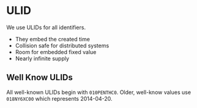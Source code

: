 # ULID

We use ULIDs for all identifiers.

* They embed the created time
* Collision safe for distributed systems
* Room for embedded fixed value
* Nearly infinite supply


## Well Know ULIDs

All well-known ULIDs begin with `010PENTHC0`.
Older, well-know values use `018NY6XC00` which represents 2014-04-20.
